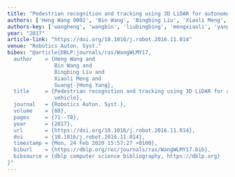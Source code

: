 ```yaml
---
title: "Pedestrian recognition and tracking using 3D LiDAR for autonomous vehicle"
authors: ['Heng Wang 0002', 'Bin Wang', 'Bingbing Liu', 'Xiaoli Meng', 'Guang-Hong Yang']
authors-key: ['wangheng', 'wangbin', 'liubingbing', 'mengxiaoli', 'yangguanghong']
year: "2017"
article-link: "https://doi.org/10.1016/j.robot.2016.11.014"
venue: "Robotics Auton. Syst."
bibex: "@article{DBLP:journals/ras/WangWLMY17,
  author    = {Heng Wang and
               Bin Wang and
               Bingbing Liu and
               Xiaoli Meng and
               Guang{-}Hong Yang},
  title     = {Pedestrian recognition and tracking using 3D LiDAR for autonomous
               vehicle},
  journal   = {Robotics Auton. Syst.},
  volume    = {88},
  pages     = {71--78},
  year      = {2017},
  url       = {https://doi.org/10.1016/j.robot.2016.11.014},
  doi       = {10.1016/j.robot.2016.11.014},
  timestamp = {Mon, 24 Feb 2020 15:57:27 +0100},
  biburl    = {https://dblp.org/rec/journals/ras/WangWLMY17.bib},
  bibsource = {dblp computer science bibliography, https://dblp.org}
}"
---
```


